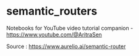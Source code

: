 # semantic_routers
Notebooks for YouTube video tutorial companion - https://www.youtube.com/@AritraSen

Source : https://www.aurelio.ai/semantic-router
